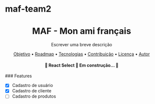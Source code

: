 # maf-team2
<h1 align="center">MAF - Mon ami français</h1>
<p align="center">Escrever uma breve descrição</p>
<p align="center">
 <a href="#objetivo">Objetivo</a> •
 <a href="#roadmap">Roadmap</a> • 
 <a href="#tecnologias">Tecnologias</a> • 
 <a href="#contribuicao">Contribuição</a> • 
 <a href="#licenc-a">Licença</a> • 
 <a href="#autor">Autor</a>
</p>

<h4 align="center"> 
	🚧  React Select 🚀 Em construção...  🚧
</h4>
### Features

- [x] Cadastro de usuário
- [x] Cadastro de cliente
- [ ] Cadastro de produtos